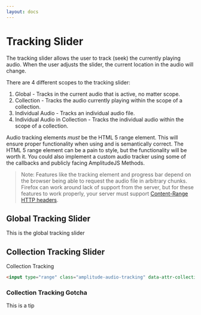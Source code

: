 ```yaml
---
layout: docs
---
```


# Tracking Slider
The tracking slider allows the user to track (seek) the currently playing audio. When the user adjusts the slider, the current location in the audio will change.

There are 4 different scopes to the tracking slider:
1. Global - Tracks in the current audio that is active, no matter scope.
2. Collection - Tracks the audio currently playing within the scope of a collection.
3. Individual Audio - Tracks an individual audio file.
4. Individual Audio in Collection - Tracks the individual audio within the scope of a collection.

Audio tracking elements *must* be the HTML 5 range element. This will ensure proper functionality when using and is semantically correct. The HTML 5 range element can be a pain to style, but the functionality will be worth it. You could also implement a custom audio tracker using some of the callbacks and publicly facing AmplitudeJS Methods.

> Note: Features like the tracking element and progress bar depend on the browser being able to request the audio file in arbitrary chunks. Firefox can work around lack of support from the server, but for these features to work properly, your server must support [Content-Range HTTP headers](https://developer.mozilla.org/en-US/docs/Web/HTTP/Headers/Content-Range).

## Global Tracking Slider
This is the global tracking slider

## Collection Tracking Slider
Collection Tracking
```html
<input type="range" class="amplitude-audio-tracking" data-attr-collection-key="emancipator">
```

### Collection Tracking Gotcha
This is a tip